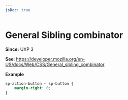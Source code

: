 ```yaml
---
jsDoc: true
---
```

# General Sibling combinator

**Since:** UXP 3

**See**: https://developer.mozilla.org/en-US/docs/Web/CSS/General_sibling_combinator

**Example**

```css
sp-action-button ~ sp-button {
    margin-right: 0;
}
```